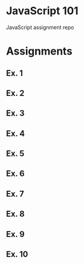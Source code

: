# JavaScript 101
JavaScript assignment repo

# Assignments

## Ex. 1

## Ex. 2

## Ex. 3

## Ex. 4

## Ex. 5

## Ex. 6

## Ex. 7

## Ex. 8

## Ex. 9

## Ex. 10
